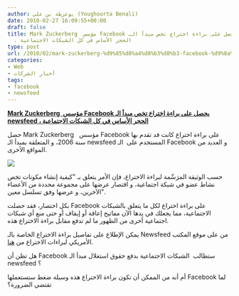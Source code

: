 ```yaml
---
author: يوغرطة بن علي (Youghourta Benali)
date: 2010-02-27 16:09:55+00:00
draft: false
title: Mark Zuckerberg  مؤسس Facebook يحصل على براءة اختراع تخص مبدأ الـ newsfeed
  ، الحجر الأساس في كل الشبكات الاجتماعية
type: post
url: /2010/02/mark-zuckerberg-%d9%85%d8%a4%d8%b3%d8%b3-facebook-%d9%8a%d8%ad%d8%b5%d9%84-%d8%b9%d9%84%d9%89-%d8%a8%d8%b1%d8%a7%d8%a1%d8%a9-%d8%a7%d8%ae%d8%aa%d8%b1%d8%a7%d8%b9-%d8%aa%d8%ae%d8%b5-%d9%85%d8%a8%d8%af/
categories:
- Web
- أخبار الشركات
tags:
- facebook
- newsfeed
---
```


[**Mark Zuckerberg  مؤسس Facebook يحصل على براءة اختراع تخص مبدأ الـ newsfeed ، الحجر الأساس في كل الشبكات الاجتماعية**](http://www.it-scoop.com/2010/02/mark-zuckerberg-%d9%85%d8%a4%d8%b3%d8%b3-facebook-%d9%8a%d8%ad%d8%b5%d9%84-%d8%b9%d9%84%d9%89-%d8%a8%d8%b1%d8%a7%d8%a1%d8%a9-%d8%a7%d8%ae%d8%aa%d8%b1%d8%a7%d8%b9-%d8%aa%d8%ae%d8%b5-%d9%85%d8%a8%d8%af/)


حصل Mark Zuckerberg   مؤسس Facebook على براءة اختراع كانت قد تقدم بها سنة 2006، و المتعلقة بمبدأ الـ newsfeed المستخدم على  الـ Facebook و العديد من المواقع الأخرى.

[![](http://www.it-scoop.com/wp-content/uploads/2010/02/sociale-networks.jpg)
](http://www.it-scoop.com/2010/02/mark-zuckerberg-%d9%85%d8%a4%d8%b3%d8%b3-facebook-%d9%8a%d8%ad%d8%b5%d9%84-%d8%b9%d9%84%d9%89-%d8%a8%d8%b1%d8%a7%d8%a1%d8%a9-%d8%a7%d8%ae%d8%aa%d8%b1%d8%a7%d8%b9-%d8%aa%d8%ae%d8%b5-%d9%85%d8%a8%d8%af/)

حسب الوثيقة المرَسِّمة لبراءة الاختراع، فإن الأمر يتعلق بـ "كيفية إنشاء مكونات تخص نشاط عضو في شبكة اجتماعية، و اقتصار عرضها على مجموعة محددة من الأعضاء الآخرين، و عرضها وفق تسلسل معين".

بكل اختصار، فقد حصلت Facebook على براءة اختراع لكل ما يتعلق بالشبكات الاجتماعية، مما يجعلك في يدها الآن مفاتيح إعاقة أو إيقاف أو حتى منع أي شبكات اجتماعية أخرى من الظهور ما لم تدفع مقابل براءة الاختراع هذه.

يمكن الإطلاع على تفاصيل براءة الاختراع الخاصة بالـ Newsfeed من على موقع المكتب الأمريكي لبراءات الاختراع من [هنا](http://patft.uspto.gov/netacgi/nph-Parser?Sect1=PTO2&Sect2=HITOFF&p=1&u=/netahtml/PTO/search-bool.html&r=1&f=G&l=50&co1=AND&d=PTXT&s1=7669123&OS=7669123&RS=7669123).

هل تظن أن Facebook ستطالب  الشبكات الاجتماعية بدفع حقوق استغلال مبدأ الـ newsfeed ؟

أم أنه من الممكن أن تكون براءة الاختراع هذه وسيلة ضغط ستستعملها Facebook لما تقتضي الضرورة؟
